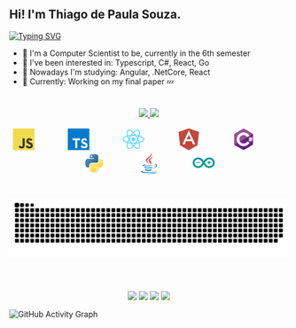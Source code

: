 ## Hi! I'm Thiago de Paula Souza.
[![Typing SVG](https://readme-typing-svg.herokuapp.com?font=Fira+Code&duration=3000&pause=1000&width=480&lines=Howdy!+I'm+Thiago+de+Paula+Souza+%F0%9F%91%8B;I'm+a+Intern+FullStack+Developer+%F0%9F%92%80%F0%9F%A6%86;I'm+working+with+Angular+and+Dotnet+%F0%9F%8D%B7%F0%9F%97%BF;%F0%9F%A7%AA+I'm+a+Computer+Scientist+to+be+%F0%9F%92%A4)](https://git.io/typing-svg)

- 🌱 I'm a Computer Scientist to be, currently in the 6th semester
- 💙 I've been interested in: Typescript, C#, React, Go
- 🎯 Nowadays I'm studying: Angular, .NetCore, React
- 🧱 Currently: Working on my final paper 💤
#

<div align="center">
  <a href="https://github.com/ThiagodePaulaSouza">
  <img height="180em" src="https://github-readme-stats.vercel.app/api?username=ThiagodePaulaSouza&show_icons=true&theme=tokyonight&include_all_commits=true&count_private=true"/>
  <img height="180em" src="https://github-readme-stats.vercel.app/api/top-langs/?username=ThiagodePaulaSouza&layout=compact&langs_count=16&theme=tokyonight"/>
</div>

<div align="center">
  <br>
  <a href="https://github.com/ThiagodePaulaSouza/Javascript-Exercises" target="_blank">
    <img height="40" src="https://raw.githubusercontent.com/devicons/devicon/master/icons/javascript/javascript-original.svg"></a>
    &nbsp;&nbsp;&nbsp;&nbsp;&nbsp;&nbsp;&nbsp;&nbsp;&nbsp;&nbsp;&nbsp;&nbsp;&nbsp;
    <a href="https://github.com/ThiagodePaulaSouza/Javascript-Exercises" target="_blank">
    <img height="40" src="https://raw.githubusercontent.com/devicons/devicon/master/icons/typescript/typescript-original.svg"></a>
    &nbsp;&nbsp;&nbsp;&nbsp;&nbsp;&nbsp;&nbsp;&nbsp;&nbsp;&nbsp;&nbsp;&nbsp;&nbsp;
    <a href="https://github.com/ThiagodePaulaSouza/react-exercises" target="_blank">
    <img height="40" src="https://raw.githubusercontent.com/devicons/devicon/master/icons/react/react-original.svg"></a>
      &nbsp;&nbsp;&nbsp;&nbsp;&nbsp;&nbsp;&nbsp;&nbsp;&nbsp;&nbsp;&nbsp;&nbsp;&nbsp;
      <a href="https://github.com/ThiagodePaulaSouza/angular-exercises" target="_blank">
    <img height="40" src="https://raw.githubusercontent.com/devicons/devicon/master/icons/angularjs/angularjs-plain.svg"></a>
    &nbsp;&nbsp;&nbsp;&nbsp;&nbsp;&nbsp;&nbsp;&nbsp;&nbsp;&nbsp;&nbsp;&nbsp;&nbsp;
    <a href="https://github.com/ThiagodePaulaSouza/cs-exercices" target="_blank">
      <img height="40" src="https://raw.githubusercontent.com/devicons/devicon/master/icons/csharp/csharp-original.svg"></a>
      &nbsp;&nbsp;&nbsp;&nbsp;&nbsp;&nbsp;&nbsp;&nbsp;&nbsp;&nbsp;&nbsp;&nbsp;&nbsp;
      <a href="https://github.com/ThiagodePaulaSouza/Python-Exercises" target="_blank">
      <img height="40" src="https://raw.githubusercontent.com/devicons/devicon/master/icons/python/python-original.svg"></a>
      &nbsp;&nbsp;&nbsp;&nbsp;&nbsp;&nbsp;&nbsp;&nbsp;&nbsp;&nbsp;&nbsp;&nbsp;&nbsp;
    <a href="https://github.com/ThiagodePaulaSouza/JAVA-Exercises" target="_blank">
      <img height="40" src="https://raw.githubusercontent.com/devicons/devicon/master/icons/java/java-original.svg"></a>  
      &nbsp;&nbsp;&nbsp;&nbsp;&nbsp;&nbsp;&nbsp;&nbsp;&nbsp;&nbsp;&nbsp;&nbsp;&nbsp;
    <a href="https://github.com/ThiagodePaulaSouza/tcc-etec" target="_blank">
      <img height="40" src="https://raw.githubusercontent.com/devicons/devicon/master/icons/arduino/arduino-original.svg"></a>
</div>
  
  #
![Snake animation](https://github.com/ThiagodePaulaSouza/ThiagodePaulaSouza/blob/output/github-contribution-grid-snake.svg)
  
#
<p align="center">
    <br>
    <a href="https://github.com/ThiagodePaulaSouza/ThiagodePaulaSouza">
      <img src="https://img.shields.io/badge/github-%23100000.svg?&style=for-the-badge&logo=github&logoColor=white"></a>
    <a href="https://www.linkedin.com/in/thiagodepaulasouza/" target="_blank">
      <img src="https://img.shields.io/badge/LinkedIn-0077B5?style=for-the-badge&logo=linkedin&logoColor=white"></a>
    <a href="mailto:thiagodepaulasouza@gmail.com" target"">
      <img src="https://img.shields.io/badge/Gmail-D14836?style=for-the-badge&logo=gmail&logoColor=white"></a>
    <a href="https://stackoverflow.com/users/16158910/thiago-souza" target"_blank">
      <img src="https://img.shields.io/badge/stack%20overflow-FE7A16?logo=stack-overflow&logoColor=white&style=for-the-badge"></a>
</p>
  
  ![GitHub Activity Graph](https://activity-graph.herokuapp.com/graph?username=ThiagodePaulaSouza&theme=react-dark)
#

